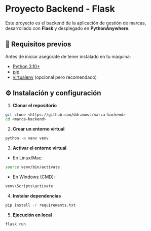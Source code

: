 # Proyecto Backend - Flask

Este proyecto es el backend de la aplicación de gestión de marcas, desarrollado con **Flask** y desplegado en **PythonAnywhere**.  

## 🚀 Requisitos previos

Antes de iniciar asegúrate de tener instalado en tu máquina:

- [Python 3.10+](https://www.python.org/downloads/)
- [pip](https://pip.pypa.io/en/stable/)
- [virtualenv](https://virtualenv.pypa.io/) (opcional pero recomendado)

## ⚙️ Instalación y configuración

1. **Clonar el repositorio**

```bash
git clone <https://github.com/ddramoss/marca-backend>
cd <marca-backend>
```

2. **Crear un entorno virtual**

```bash
python -m venv venv
```

3. **Activar el entorno virtual**

- En Linux/Mac:

```bash
source venv/bin/activate
```

- En Windows (CMD):

```bash
venv\Scripts\activate
```

4. **Instalar dependencias**

```bash
pip install -r requirements.txt
```

5. **Ejecución en local**

```bash
flask run
```



